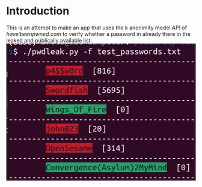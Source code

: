 # Introduction
This is an attempt to make an app that uses the k anonimity model API of *haveibeenpwned.com* to verify whether a password in already there in the leaked and publically available list.
![Terminal App](Images/terminal.png)
